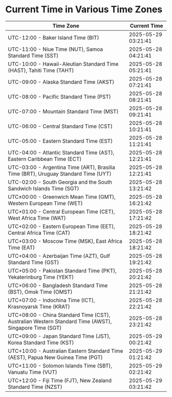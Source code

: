 # Current Time in Various Time Zones

| Time Zone | Current Time |
|-----------|--------------|
| UTC-12:00 - Baker Island Time (BIT) | 2025-05-29 03:21:41 |
| UTC-11:00 - Niue Time (NUT), Samoa Standard Time (SST) | 2025-05-28 04:21:41 |
| UTC-10:00 - Hawaii-Aleutian Standard Time (HAST), Tahiti Time (TAHT) | 2025-05-28 05:21:41 |
| UTC-09:00 - Alaska Standard Time (AKST) | 2025-05-28 07:21:41 |
| UTC-08:00 - Pacific Standard Time (PST) | 2025-05-28 08:21:41 |
| UTC-07:00 - Mountain Standard Time (MST) | 2025-05-28 09:21:41 |
| UTC-06:00 - Central Standard Time (CST) | 2025-05-28 10:21:41 |
| UTC-05:00 - Eastern Standard Time (EST) | 2025-05-28 11:21:41 |
| UTC-04:00 - Atlantic Standard Time (AST), Eastern Caribbean Time (ECT) | 2025-05-28 12:21:41 |
| UTC-03:00 - Argentina Time (ART), Brasília Time (BRT), Uruguay Standard Time (UYT) | 2025-05-28 12:21:41 |
| UTC-02:00 - South Georgia and the South Sandwich Islands Time (SGT) | 2025-05-28 13:21:42 |
| UTC±00:00 - Greenwich Mean Time (GMT), Western European Time (WET) | 2025-05-28 16:21:42 |
| UTC+01:00 - Central European Time (CET), West Africa Time (WAT) | 2025-05-28 17:21:42 |
| UTC+02:00 - Eastern European Time (EET), Central Africa Time (CAT) | 2025-05-28 18:21:42 |
| UTC+03:00 - Moscow Time (MSK), East Africa Time (EAT) | 2025-05-28 18:21:42 |
| UTC+04:00 - Azerbaijan Time (AZT), Gulf Standard Time (GST) | 2025-05-28 19:21:42 |
| UTC+05:00 - Pakistan Standard Time (PKT), Yekaterinburg Time (YEKT) | 2025-05-28 20:21:42 |
| UTC+06:00 - Bangladesh Standard Time (BST), Omsk Time (OMST) | 2025-05-28 21:21:42 |
| UTC+07:00 - Indochina Time (ICT), Krasnoyarsk Time (KRAT) | 2025-05-28 22:21:42 |
| UTC+08:00 - China Standard Time (CST), Australian Western Standard Time (AWST), Singapore Time (SGT) | 2025-05-28 23:21:42 |
| UTC+09:00 - Japan Standard Time (JST), Korea Standard Time (KST) | 2025-05-29 00:21:42 |
| UTC+10:00 - Australian Eastern Standard Time (AEST), Papua New Guinea Time (PGT) | 2025-05-29 01:21:42 |
| UTC+11:00 - Solomon Islands Time (SBT), Vanuatu Time (VUT) | 2025-05-29 02:21:42 |
| UTC+12:00 - Fiji Time (FJT), New Zealand Standard Time (NZST) | 2025-05-29 03:21:42 |
